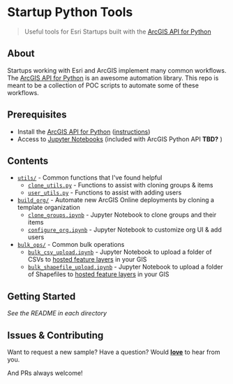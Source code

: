 # Startup Python Tools
> Useful tools for Esri Startups built with the [ArcGIS API for Python](https://developers.arcgis.com/python/)

## About

Startups working with Esri and ArcGIS implement many common workflows. The [ArcGIS API for Python](https://developers.arcgis.com/python/) is an awesome automation library. This repo is meant to be a collection of POC scripts to automate some of these workflows.

## Prerequisites

* Install the [ArcGIS API for Python](https://developers.arcgis.com/python/) ([instructions](https://developers.arcgis.com/python/guide/install-and-set-up/))
* Access to [Jupyter Notebooks](http://jupyter.org/) (included with ArcGIS Python API __TBD?__ )

## Contents

* [`utils/`](/utils) - Common functions that I've found helpful
  * [`clone_utils.py`](/utils/clone_utils.py) - Functions to assist with cloning groups & items
  * [`user_utils.py`](/utils/user_utils.py) - Functions to assist with adding users
* [`build_org/`](/build_org) - Automate new ArcGIS Online deployments by cloning a template organization
  * [`clone_groups.ipynb`](/build_org/clone_groups.ipynb) - Jupyter Notebook to clone groups and their items
  * [`configure_org.ipynb`](/build_org/configure_org.ipynb) - Jupyter Notebook to customize org UI & add users
* [`bulk_ops/`](/bulk_csv) - Common bulk operations
  * [`bulk_csv_upload.ipynb`](/bulk_csv/bulk_csv_upload.ipynb) - Jupyter Notebook to upload a folder of CSVs to [hosted feature layers](https://doc.arcgis.com/en/arcgis-online/share-maps/hosted-web-layers.htm) in your GIS
  * [`bulk_shapefile_upload.ipynb`](/bulk_shp/bulk_shapefile_upload.ipynb) - Jupyter Notebook to upload a folder of Shapefiles to [hosted feature layers](https://doc.arcgis.com/en/arcgis-online/share-maps/hosted-web-layers.htm) in your GIS


## Getting Started

*See the README in each directory*

## Issues & Contributing

Want to request a new sample? Have a question? Would [__love__](https://github.com/mpayson/startup-python-tools/issues) to hear from you.

And PRs always welcome!
